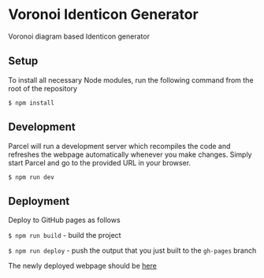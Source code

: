 # Voronoi Identicon Generator
Voronoi diagram based Identicon generator

## Setup
To install all necessary Node modules, run the following command from the root of the repository

`$ npm install`

## Development
Parcel will run a development server which recompiles the code and refreshes the webpage automatically whenever you make changes. Simply start Parcel and go to the provided URL in your browser.

`$ npm run dev`

## Deployment
Deploy to GitHub pages as follows

`$ npm run build` - build the project

`$ npm run deploy` - push the output that you just built to the `gh-pages` branch

The newly deployed webpage should be [here](https://willfenton.github.io/voronoi-identicon-generator/)
